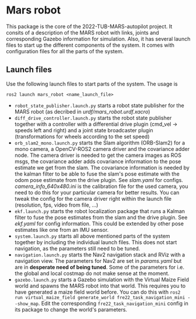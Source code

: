 # Mars robot

This package is the core of the 2022-TUB-MARS-autopilot project. It consits of a description of the
MARS robot with links, joints and corresponding Gazebo information for simulation. Also, it has 
several launch files to start up the different components of the system. It comes with configuration
files for all the parts of the system. 

## Launch files
Use the following launch files to start parts of the system. The usage is 
```
ros2 launch mars_robot <name_launch_file>
```
- `robot_state_publisher.launch.py` starts a robot state publisher for the MARS robot 
(as decribed in *urdf/mars_robot.urdf.xacro*)
- `diff_drive_controller.launch.py` starts the robot state publisher together with a controller with 
a differential drive plugin (cmd_vel -> speeds left and right) and a joint state broadcaster plugin 
(transformations for wheels according to the set speed)
- `orb_slam2_mono.launch.py` starts the Slam algorithm (ORB-Slam2) for a mono camera, a OpenCV-ROS2 
camera driver and the covariance adder node. The camera driver is needed to get the camera images as 
ROS msgs, the covariance adder adds covariance information to the pose estimate we get from the 
slam. The covariance information is needed by the kalman filter to be able to fuse the slam's pose 
estimate with the odom pose estimate from the drive plugin. See *slam.yaml* for configs. 
*camera_info_640x480.ini* is the calibration file for the used camera, you need to do this for your 
particular camera for better results. You can tweak the config for the camera driver right within 
the launch file (resolution, fps, video from file, ...)
- `ekf.launch.py` starts the robot localization package that runs a Kalman filter to fuse the pose 
estimates from the slam and the drive plugin. See *ekf.yaml* for config information. This could be
extended by other pose estimates like one from an IMU sensor.
- `system.launch.py` starts all above mentioned parts of the system together by including the 
individual launch files. This does not start navigation, as the parameters still need to be tuned.
- `navigation.launch.py` starts the Nav2 navigation stack and RViz with a navigation view. The 
parameters for Nav2 are set in *params.yaml* but are in **desperate need of being tuned**. Some of 
the parameters for i.e. the global and local costmap do not make sense at the moment.
- `gazebo.launch.py` starts a Gazebo simulation with the Virtual Maize Field world and spawns the 
MARS robot into that world. This requires you to have generated a maize field world before. You can 
do this with `ros2 run virtual_maize_field generate_world fre22_task_navigation_mini --show_map`. 
Edit the corresponding `fre22_task_navigation_mini` config in its package to change the world's 
parameters.

